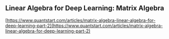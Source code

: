## Linear Algebra for Deep Learning: Matrix Algebra
  
  [https://www.quantstart.com/articles/matrix-algebra-linear-algebra-for-deep-learning-part-2](https://www.quantstart.com/articles/matrix-algebra-linear-algebra-for-deep-learning-part-2)